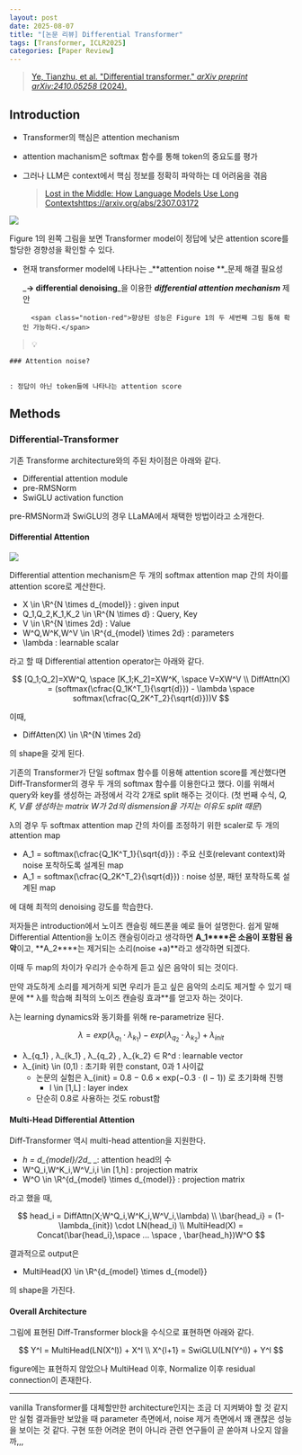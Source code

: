 ```yaml
---
layout: post
date: 2025-08-07
title: "[논문 리뷰] Differential Transformer"
tags: [Transformer, ICLR2025]
categories: [Paper Review]
---
```


> [Ye, Tianzhu, et al. "Differential transformer." ](https://arxiv.org/abs/2410.05258)[_arXiv preprint arXiv:2410.05258_](https://arxiv.org/abs/2410.05258)[ (2024).](https://arxiv.org/abs/2410.05258)



## Introduction

- Transformer의 핵심은 attention mechanism
- attention machanism은 softmax 함수를 통해 token의 중요도를 평가
- 그러나 LLM은 context에서 핵심 정보를 정확히 파악하는 데 어려움을 겪음

	> [Lost in the Middle: How Language Models Use Long Contextshttps://arxiv.org/abs/2307.03172](https://arxiv.org/abs/2307.03172)


![](https://prod-files-secure.s3.us-west-2.amazonaws.com/542b861c-36a8-4051-84e5-8804b6728dba/9083ea56-691a-4752-ae26-47f403431ac8/image.png?X-Amz-Algorithm=AWS4-HMAC-SHA256&X-Amz-Content-Sha256=UNSIGNED-PAYLOAD&X-Amz-Credential=ASIAZI2LB466STOIU4MU%2F20250916%2Fus-west-2%2Fs3%2Faws4_request&X-Amz-Date=20250916T090120Z&X-Amz-Expires=3600&X-Amz-Security-Token=IQoJb3JpZ2luX2VjEBEaCXVzLXdlc3QtMiJHMEUCIHSOi%2Fk0nn4S5tyY5AWraSt%2BzqtTq2MuRysm0Uzr6vSoAiEA9uVq4wobkNa4D%2FPWcCkLtCR%2FGxQOvEaW9PTe0cQFxoEqiAQIiv%2F%2F%2F%2F%2F%2F%2F%2F%2F%2FARAAGgw2Mzc0MjMxODM4MDUiDKNEEt7xQ1t%2F62M2VircAxpfvUXERwdP8uraNpq4Rkdeu6yRjnVT1FT5OpWpsxBBBQZqcdfJCQO9lGvPbHt70n6gvIsH8tlhur3RzmjAdj9ojY3Ygq2f4qYD4UNovNg1PEyQ6YcRTvpp%2FHvHHpZLTT8s%2B3rxihj0tf%2BsJhyUtIa4ne2mt3wA%2FPfSElFSs2AjNWoGtPDpZpwk2jwL90Xng8O7HSoQ8IVY8bO%2BziRTJlFnodRuqH6Vim%2FKllZxeY91wLkYX%2BHna2scF4C8W8QIjUtXPBQ%2FoRCiS2l30h%2FN8TaEPOMQd4Dp1cQR3yUEeSOkjqswBGbaET4vLBBFI2hcFqLVOor%2BFpKlWta72iELvESDoWCncbQan2iWSVns0VHMqadLZnTcwAnFcA%2FVG8SLFhXEjU6LY50AJqrfXrADBPeFSeyL8GXxwatIReCEm3SAKIeJlz3XQ3mHMoWsuJ2MYBoXb%2BwunykwjHhkzUctT6Ab83yVo4RKn8GUkg4mVhcsN1nc4lSpCRbv%2B35Fx2V98sHpy9OzwjuwWXNTqTsb09uavs7t%2FK%2BaSyuKwVxu%2FpykhruxFhsRt2alcwHmVHvtw7Cz8SGxtCuGmYqsaQrB4si6wRHHYfs%2BvjSjmKQAXGpxcwEdv3g%2BuHUdqQvGMMDHpMYGOqUBqhaVHqY49CVhF7OGeJz02xkvjnvMZVTc8f0rovRlPlTCFChnTkF%2BxW%2FhayreaYBP%2Bsupv393Z3m5gJQ2PDVfcYNKXQU83u0pDpkgAQVjjEE%2FjpAjjz5X27KKLIzQJtlp2YjZZAxTd6uqarDwd2pOLyGeR%2BFBjCEIshoxFkZJgAc4ZT9uJiNG4nQ77n9nlCeKuZJn8u6IRpy6qEguNdzstEQC2IEt&X-Amz-Signature=e876e24d3e91e439738c349ff309f88e73f512ff57bae90b7bf3ef61f9ee96e6&X-Amz-SignedHeaders=host&x-amz-checksum-mode=ENABLED&x-id=GetObject)


Figure 1의 왼쪽 그림을 보면 Transformer model이 정답에 낮은 attention score를 할당한 경향성을 확인할 수 있다.

- 현재 transformer model에 나타나는 _**attention noise **_문제 해결 필요성

	_**→ differential denoising**_을 이용한 _**differential attention mechanism**_ 제안


		<span class="notion-red">향상된 성능은 Figure 1의 두 세번째 그림 통해 확인 가능하다.</span>


> 💡 


	### Attention noise?


	: 정답이 아닌 token들에 나타나는 attention score



## Methods



### Differential-Transformer


기존 Transforme architecture와의 주된 차이점은 아래와 같다.

- Differential attention module
- pre-RMSNorm
- SwiGLU activation function

pre-RMSNorm과 SwiGLU의 경우 LLaMA에서 채택한 방법이라고 소개한다.



#### Differential Attention


![](https://prod-files-secure.s3.us-west-2.amazonaws.com/542b861c-36a8-4051-84e5-8804b6728dba/116d70b2-1963-4810-9167-f4c7d8a06e8f/image.png?X-Amz-Algorithm=AWS4-HMAC-SHA256&X-Amz-Content-Sha256=UNSIGNED-PAYLOAD&X-Amz-Credential=ASIAZI2LB466STOIU4MU%2F20250916%2Fus-west-2%2Fs3%2Faws4_request&X-Amz-Date=20250916T090120Z&X-Amz-Expires=3600&X-Amz-Security-Token=IQoJb3JpZ2luX2VjEBEaCXVzLXdlc3QtMiJHMEUCIHSOi%2Fk0nn4S5tyY5AWraSt%2BzqtTq2MuRysm0Uzr6vSoAiEA9uVq4wobkNa4D%2FPWcCkLtCR%2FGxQOvEaW9PTe0cQFxoEqiAQIiv%2F%2F%2F%2F%2F%2F%2F%2F%2F%2FARAAGgw2Mzc0MjMxODM4MDUiDKNEEt7xQ1t%2F62M2VircAxpfvUXERwdP8uraNpq4Rkdeu6yRjnVT1FT5OpWpsxBBBQZqcdfJCQO9lGvPbHt70n6gvIsH8tlhur3RzmjAdj9ojY3Ygq2f4qYD4UNovNg1PEyQ6YcRTvpp%2FHvHHpZLTT8s%2B3rxihj0tf%2BsJhyUtIa4ne2mt3wA%2FPfSElFSs2AjNWoGtPDpZpwk2jwL90Xng8O7HSoQ8IVY8bO%2BziRTJlFnodRuqH6Vim%2FKllZxeY91wLkYX%2BHna2scF4C8W8QIjUtXPBQ%2FoRCiS2l30h%2FN8TaEPOMQd4Dp1cQR3yUEeSOkjqswBGbaET4vLBBFI2hcFqLVOor%2BFpKlWta72iELvESDoWCncbQan2iWSVns0VHMqadLZnTcwAnFcA%2FVG8SLFhXEjU6LY50AJqrfXrADBPeFSeyL8GXxwatIReCEm3SAKIeJlz3XQ3mHMoWsuJ2MYBoXb%2BwunykwjHhkzUctT6Ab83yVo4RKn8GUkg4mVhcsN1nc4lSpCRbv%2B35Fx2V98sHpy9OzwjuwWXNTqTsb09uavs7t%2FK%2BaSyuKwVxu%2FpykhruxFhsRt2alcwHmVHvtw7Cz8SGxtCuGmYqsaQrB4si6wRHHYfs%2BvjSjmKQAXGpxcwEdv3g%2BuHUdqQvGMMDHpMYGOqUBqhaVHqY49CVhF7OGeJz02xkvjnvMZVTc8f0rovRlPlTCFChnTkF%2BxW%2FhayreaYBP%2Bsupv393Z3m5gJQ2PDVfcYNKXQU83u0pDpkgAQVjjEE%2FjpAjjz5X27KKLIzQJtlp2YjZZAxTd6uqarDwd2pOLyGeR%2BFBjCEIshoxFkZJgAc4ZT9uJiNG4nQ77n9nlCeKuZJn8u6IRpy6qEguNdzstEQC2IEt&X-Amz-Signature=01414aca1eb538f8f66cdadfc7974396378fc3e3248195fa76d6f774a5adf82f&X-Amz-SignedHeaders=host&x-amz-checksum-mode=ENABLED&x-id=GetObject)


Differential attention mechanism은 두 개의 softmax attention map 간의 차이를 attention score로 계산한다.

- X \in \R^{N \times d\_{model}} : given input
- Q\_1,Q\_2,K\_1,K\_2 \in \R^{N \times d} : Query, Key
- V \in \R^{N \times 2d} : Value
- W^Q,W^K,W^V \in \R^{d\_{model} \times 2d} : parameters
- \lambda : learnable scalar

라고 할 때 Differential attention operator는 아래와 같다.


$$
[Q_1;Q_2]=XW^Q, \space [K_1;K_2]=XW^K, \space V=XW^V \\
DiffAttn(X) = (softmax(\cfrac{Q_1K^T_1}{\sqrt{d}}) - \lambda \space softmax(\cfrac{Q_2K^T_2}{\sqrt{d}}))V
$$


이때,

- DiffAtten(X) \in \R^{N \times 2d}

의 shape을 갖게 된다.


기존의 Transformer가 단일 softmax 함수를 이용해 attention score를 계산했다면 Diff-Transformer의 경우 두 개의 softmax 함수를 이용한다고 했다. 이를 위해서 query와 key를 생성하는 과정에서 각각 2개로 split 해주는 것이다. <span class="notion-red">(첫 번째 수식, </span><span class="notion-red">_Q, K, V를 생성하는 matrix W가 2d의 dismension을 가지는 이유도 split 때문_</span><span class="notion-red">)</span>


 λ의 경우 두 softmax attention map 간의 차이를 조정하기 위한 scaler로 두 개의 attention map

- A\_1 = softmax(\cfrac{Q\_1K^T\_1}{\sqrt{d}}) : 주요 신호(relevant context)와 noise 포착하도록 설계된 map
- A\_1 = softmax(\cfrac{Q\_2K^T\_2}{\sqrt{d}}) : noise 성분, 패턴 포착하도록 설계된 map 

에 대해 최적의 denoising 강도를 학습한다.


저자들은 introduction에서 노이즈 캔슬링 헤드폰을 예로 들어 설명한다. 쉽게 말해 Differential Attention을 노이즈 캔슬링이라고 생각하면 **A\_1****은 소음이 포함된 음악**이고, **A\_2****는 제거되는 소리(noise +a)**라고 생각하면 되겠다. 


이때 두 map의 차이가 우리가 순수하게 듣고 싶은 음악이 되는 것이다. 


만약 과도하게 소리를 제거하게 되면 우리가 듣고 싶은 음악의 소리도 제거할 수 있기 때문에 ** λ를 학습해 최적의 노이즈 캔슬링 효과**를 얻고자 하는 것이다.


λ는 learning dynamics와 동기화를 위해 re-parametrize 된다.


$$
\lambda = exp(\lambda_{q_1} \cdot \lambda_{k_1}) - exp(\lambda_{q_2} \cdot \lambda_{k_2}) + \lambda_{init}
$$

- λ\_{q\_1} , λ\_{k\_1} , λ\_{q\_2} , λ\_{k\_2} ∈ R^d : learnable vector
- λ\_{init} \in (0,1) : 초기화 위한 constant, 0과 1 사이값
	- 논문의 실험은 λ\_{init} = 0.8 − 0.6 × exp(−0.3 · (l − 1)) 로 초기화해 진행
		- l \in [1,L] : layer index
	- 단순히 0.8로 사용하는 것도 robust함


#### **Multi-Head Differential Attention**


Diff-Transformer 역시 multi-head attention을 지원한다.

- _h = d\_{model}/2d__ _: attention head의 수
- W^Q\_i,W^K\_i,W^V\_i,i \in [1,h] : projection matrix
- W^O \in \R^{d\_{model} \times d\_{model}} : projection matrix

라고 했을 때,


$$
head_i = DiffAttn(X;W^Q_i,W^K_i,W^V_i,\lambda) \\
\bar{head_i} = (1-\lambda_{init}) \cdot LN(head_i) \\
MultiHead(X) = Concat(\bar{head_i},\space ... \space , \bar{head_h})W^O
$$


결과적으로 output은

- MultiHead(X) \in \R^{d\_{model} \times d\_{model}}

의 shape을 가진다.



#### Overall Architecture


그림에 표현된 Diff-Transformer block을 수식으로 표현하면 아래와 같다.


$$
Y^l = MultiHead(LN(X^l)) + X^l \\
X^{l+1} = SwiGLU(LN(Y^l)) + Y^l
$$


figure에는 표현하지 않았으나 MultiHead 이후, Normalize 이후 residual connection이 존재한다.


---


vanilla Transformer를 대체할만한 architecture인지는 조금 더 지켜봐야 할 것 같지만 실험 결과들만 보았을 때 parameter 측면에서, noise 제거 측면에서 꽤 괜찮은 성능을 보이는 것 같다. 구현 또한 어려운 편이 아니라 관련 연구들이 곧 쏟아져 나오지 않을까,,,

